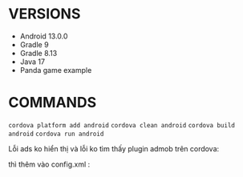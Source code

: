 # VERSIONS
- Android 13.0.0
- Gradle 9
- Gradle 8.13
- Java 17
- Panda game example
# COMMANDS

`cordova platform add android`
`cordova clean android`
`cordova build android`
`cordova run android`

Lỗi ads ko hiển thị và lỗi ko tìm thấy plugin admob trên cordova:

thì thêm vào config.xml :
<platform name="android">
    <preference name="PLAY_SERVICES_VERSION" default="23.2.0" />
    <preference name="AndroidXEnabled" value="true" />
    <preference name="GradlePluginKotlinEnabled" value="true" />